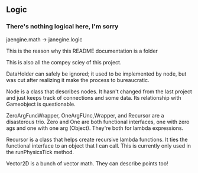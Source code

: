 ## Logic
### There's nothing logical here, I'm sorry

jaengine.math -> janegine.logic

This is the reason why this README documentation is a folder

This is also all the compey sciey of this project. 

DataHolder can safely be ignored; it used to be implemented by node, but was cut after realizing it make the process to bureaucratic. 

Node is a class that describes nodes. It hasn't changed from the last project and just keeps track of connections and some data. Its relationship with Gameobject is questionable. 

ZeroArgFuncWrapper, OneArgFUnc,Wrapper, and Recursor are a disasterous trio. Zero and One are both functional interfaces, one with zero ags and one with one arg (Object). They're both for lambda expressions. 

Recursor is a class that helps create recursive lambda functions. It ties the functional interface to an object that I can call. This is currently only used in the runPhysicsTick method.

Vector2D is a bunch of vector math. They can describe points too!